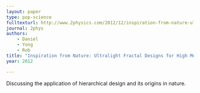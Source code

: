 ```yaml
---
layout: paper
type: pop-science
fulltexturl: http://www.2physics.com/2012/12/inspiration-from-nature-ultralight.html
journal: 2phys
authors:
    - Daniel
    - Yong
    - Rob
title: "Inspiration from Nature: Ultralight Fractal Designs for High Mechanical Efficiency"
year: 2012

---
```


Discussing the application of hierarchical design and its origins in nature.
